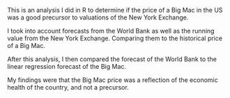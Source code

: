 This is an analysis I did in R to determine if the price of a Big Mac in the US was a good precursor to valuations of the New York Exchange.

I took into account forecasts from the World Bank as well as the running value from the New York Exchange. Comparing them to the historical price of a Big Mac.

After this analysis, I then compared the forecast of the World Bank to the linear regression forecast of the Big Mac.

My findings were that the Big Mac price was a reflection of the economic health of the country, and not a precursor.
